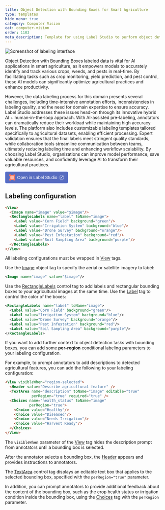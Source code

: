 ```yaml
---
title: Object Detection with Bounding Boxes for Smart Agriculture
type: templates
hide_menu: true
category: Computer Vision
cat: computer-vision
order: 1103
meta_description: Template for using Label Studio to perform object detection with rectangular bounding boxes for smart agriculture.
---
```


![Screenshot of labeling interface](/images/templates-misc/agriculture.png)

Object Detection with Bounding Boxes labeled data is vital for AI applications in smart agriculture, as it empowers models to accurately identify and track various crops, weeds, and pests in real-time. By facilitating tasks such as crop monitoring, yield prediction, and pest control, these AI models can significantly optimize agricultural practices and enhance productivity.

However, the data labeling process for this domain presents several challenges, including time-intensive annotation efforts, inconsistencies in labeling quality, and the need for domain expertise to ensure accuracy. Label Studio addresses these issues head-on through its innovative hybrid AI + human-in-the-loop approach. With AI-assisted pre-labeling, annotators can dramatically reduce their workload while maintaining high accuracy levels. The platform also includes customizable labeling templates tailored specifically to agricultural datasets, enabling efficient processing. Expert validation ensures that the final labels meet stringent quality standards, while collaboration tools streamline communication between teams, ultimately reducing labeling time and enhancing workflow scalability. By choosing Label Studio, organizations can improve model performance, save valuable resources, and confidently leverage AI to transform their agricultural practices.

<a href="https://app.humansignal.com/b/NDk3"
  target="_blank" rel="noopener" aria-label="Open in Label Studio" style="all:unset;cursor:pointer;display:inline-flex;align-items:center;justify-content:center;border-radius:4px;border:1px solid rgb(109,135,241);padding:8px 12px;background:rgb(87 108 193);color:white;font-weight:500;font-family:sans-serif;gap:6px;transition:background 0.2s ease;" onmouseover="this.style.background='rgb(97 122 218)'" onmouseout="this.style.background='rgb(87 108 193)'">
  <svg style="width:20px;height:20px" viewBox="0 0 26 26" fill="none"><path fill="#FFBAAA" d="M3.5 4.5h19v18h-19z"/><path fill-rule="evenodd" clip-rule="evenodd" d="M25.7 7.503h-7.087V5.147H7.588V2.792h11.025V.436H25.7v7.067Zm-18.112 0H5.225v10.994H2.863V7.503H.5V.436h7.088v7.067Zm0 18.061v-7.067H.5v7.067h7.088ZM25.7 18.497v7.067h-7.088v-2.356H7.588v-2.355h11.025v-2.356H25.7Zm-2.363 0V7.503h-2.363v10.994h2.363Z" fill="#FF7557"/></svg>
  <span style="font-size:14px">Open in Label Studio</span>
  <svg style="width:16px;height:16px" viewBox="0 0 24 24"><path d="M14,3V5H17.59L7.76,14.83L9.17,16.24L19,6.41V10H21V3M19,19H5V5H12V3H5C3.89,3 3,3.9 3,5V19A2,2 0 0,0 5,21H19A2,2 0 0,0 21,19V12H19V19Z" fill="white"/></svg>
</a>

## Labeling configuration

```html
<View>
  <Image name="image" value="$image"/>
  <RectangleLabels name="label" toName="image">
    <Label value="Corn Field" background="green"/>
    <Label value="Irrigation System" background="blue"/>
    <Label value="Drone Survey" background="orange"/>
    <Label value="Pest Infestation" background="red"/>
    <Label value="Soil Sampling Area" background="purple"/>
  </RectangleLabels>
</View>
```

All labeling configurations must be wrapped in <a href="https://labelstud.io/tags/view">View</a> tags.

Use the <a href="https://labelstud.io/tags/image">Image</a> object tag to specify the aerial or satellite imagery to label:

```xml
<Image name="image" value="$image"/>
```

Use the <a href="https://labelstud.io/tags/rectanglelabels">RectangleLabels</a> control tag to add labels and rectangular bounding boxes to your agricultural images at the same time. Use the <a href="https://labelstud.io/tags/label">Label</a> tag to control the color of the boxes:

```xml
<RectangleLabels name="label" toName="image">
  <Label value="Corn Field" background="green"/>
  <Label value="Irrigation System" background="blue"/>
  <Label value="Drone Survey" background="orange"/>
  <Label value="Pest Infestation" background="red"/>
  <Label value="Soil Sampling Area" background="purple"/>
</RectangleLabels>
```

If you want to add further context to object detection tasks with bounding boxes, you can add some <strong>per-region</strong> conditional labeling parameters to your labeling configuration.

For example, to prompt annotators to add descriptions to detected agricultural features, you can add the following to your labeling configuration:

```html
<View visibleWhen="region-selected">
  <Header value="Describe agricultural feature" />
  <TextArea name="description" toName="image" editable="true"
            perRegion="true" required="true" />
  <Choices name="health_status" toName="image"
           perRegion="true">
    <Choice value="Healthy"/>
    <Choice value="Diseased"/>
    <Choice value="Needs Irrigation"/>
    <Choice value="Harvest Ready"/>
  </Choices>
</View>
```

The <code>visibleWhen</code> parameter of the <a href="https://labelstud.io/tags/view">View</a> tag hides the description prompt from annotators until a bounding box is selected.

After the annotator selects a bounding box, the <a href="https://labelstud.io/tags/header">Header</a> appears and provides instructions to annotators.

The <a href="https://labelstud.io/tags/textarea">TextArea</a> control tag displays an editable text box that applies to the selected bounding box, specified with the <code>perRegion="true"</code> parameter.

In addition, you can prompt annotators to provide additional feedback about the content of the bounding box, such as the crop health status or irrigation condition inside the bounding box, using the <a href="https://labelstud.io/tags/choices">Choices</a> tag with the <code>perRegion</code> parameter.
